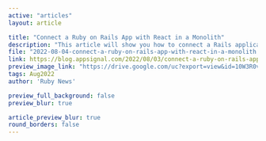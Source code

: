 ```yaml
---
active: "articles"
layout: article

title: "Connect a Ruby on Rails App with React in a Monolith"
description: "This article will show you how to connect a Rails application with a front-end developed in React (without splitting the code into two separate applications)."
file: "2022-08-04-connect-a-ruby-on-rails-app-with-react-in-a-monolith.md"
link: https://blog.appsignal.com/2022/08/03/connect-a-ruby-on-rails-app-with-react-in-a-monolith.html
preview_image_link: "https://drive.google.com/uc?export=view&id=10W3R0vSMoH2h3ZNR1Bhh6O2RKqehKxWr"
tags: Aug2022
author: 'Ruby News'

preview_full_background: false
preview_blur: true

article_preview_blur: true
round_borders: false
---
```

